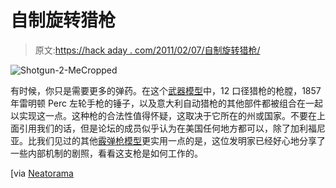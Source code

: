 # 自制旋转猎枪

> 原文:[https://hack aday . com/2011/02/07/自制旋转猎枪/](https://hackaday.com/2011/02/07/home-built-revolving-shotgun/)

![](../Images/ab3527b37caf01bfa856faa00fcda9fe.png "Shotgun-2-MeCropped")

有时候，你只是需要更多的弹药。在这个[武器模型](http://www.homegunsmith.com/cgi-bin/ib3/ikonboard.cgi?s=af3bd0064eee9e5f7fa2f63dd03500e0;act=ST;f=30;t=26275;st=0)中，12 口径猎枪的枪膛，1857 年雷明顿 Perc 左轮手枪的锤子，以及意大利自动猎枪的其他部件都被组合在一起以实现这一点。这种枪的合法性值得怀疑，这取决于它所在的州或国家。不要在上面引用我们的话，但是论坛的成员似乎认为在美国任何地方都可以，除了加利福尼亚。比我们见过的其他[霰弹枪模型](http://hackaday.com/2008/12/01/real-life-lancer/)更实用一点的是，这位发明家已经好心地分享了一些内部机制的剧照，看看这支枪是如何工作的。

[via [Neatorama](http://www.neatorama.com/2011/02/04/homemade-revolving-shotgun/)